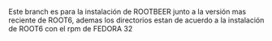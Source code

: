 
Este branch es para la instalación de ROOTBEER junto a la versión mas reciente de ROOT6, ademas los directorios estan de acuerdo a la instalación de ROOT6 con el rpm  de FEDORA 32

